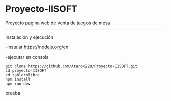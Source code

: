 # Proyecto-IISOFT
Proyecto pagina web de venta de juegos de mesa

______________________________________________________________

Instalación y ejecución

-instalar https://nodejs.org/en 

-ejecutar en consola

```
git clone https://github.com/Atarox228/Proyecto-IISOFT.git
cd proyecto-IISOFT
cd tablerolibre
npm install
npm run dev
```

prueba
